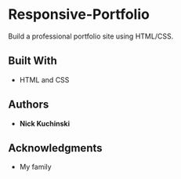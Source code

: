 # Responsive-Portfolio

Build a professional portfolio site using HTML/CSS.

## Built With

* HTML and CSS

## Authors

* **Nick Kuchinski**

## Acknowledgments

* My family
